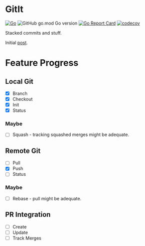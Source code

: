 # GitIt

[![Go](https://github.com/nfisher/gitit/actions/workflows/go.yml/badge.svg)](https://github.com/nfisher/gitit/actions/workflows/go.yml)
![GitHub go.mod Go version](https://img.shields.io/github/go-mod/go-version/nfisher/gitit)
[![Go Report Card](https://goreportcard.com/badge/github.com/nfisher/gitit)](https://goreportcard.com/report/github.com/nfisher/gitit)
[![codecov](https://codecov.io/gh/nfisher/gitit/branch/main/graph/badge.svg)](https://codecov.io/gh/nfisher/gitit)

Stacked commits and stuff.

Initial [post](https://junctionbox.ca/2022/06/22/stacked-commits.html). 

# Feature Progress

## Local Git

* [x] Branch
* [x] Checkout
* [x] Init
* [x] Status

### Maybe

* [ ] Squash - tracking squashed merges might be adequate.

## Remote Git

* [ ] Pull
* [x] Push
* [ ] Status

### Maybe

* [ ] Rebase - pull might be adequate.

## PR Integration

* [ ] Create
* [ ] Update
* [ ] Track Merges
